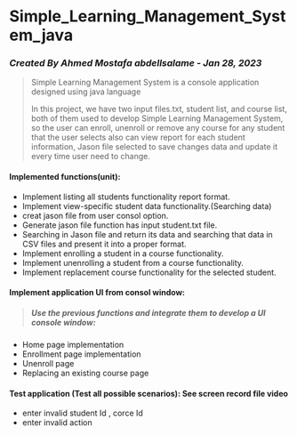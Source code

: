 # Simple_Learning_Management_System_java

### *Created By Ahmed Mostafa abdellsalame - Jan 28, 2023*

> Simple Learning Management System is a console application designed using java language
>
>In this project, we have two input files.txt, student list, and course list, both of them used to develop Simple Learning Management System, so the user can enroll, unenroll or remove any course for any student that the user selects also can view report for each student information, Jason file selected to save changes data and update it every time user need to change.
 

#### Implemented functions(unit):
  - Implement listing all students functionality report format.
  - Implement view-specific student data functionality.(Searching data)
  - creat jason file from user consol option.
  - Generate jason file function has input student.txt file.
  - Searching in Jason file and return its data and searching that data in CSV files and present it into a proper format.
  - Implement enrolling a student in a course functionality.
  - Implement unenrolling a student from a course functionality.
  - Implement replacement course functionality for the selected student.

#### Implement  application UI from consol window:
> ##### Use the previous functions and integrate them to develop a UI console window:

  - Home page implementation
  - Enrollment page implementation
  - Unenroll page
  - Replacing an existing course page
  
#### Test  application (Test all possible scenarios): See screen record file video
  -  enter  invalid student Id , corce Id 
  -  enter  invalid action 

